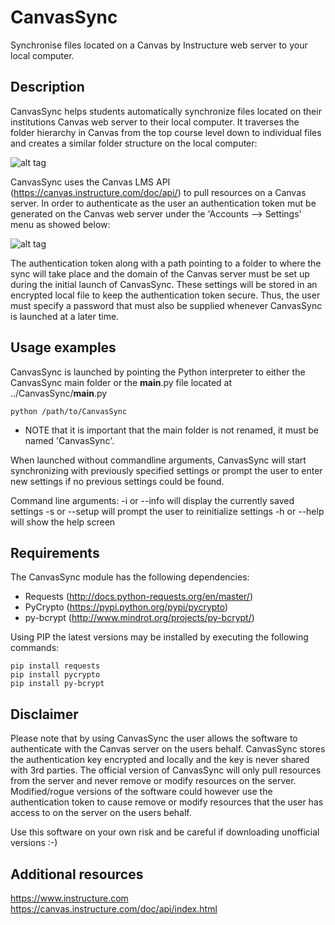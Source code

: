 # CanvasSync
Synchronise files located on a Canvas by Instructure web server to your local computer.

Description
-----------
CanvasSync helps students automatically synchronize files located on their institutions Canvas web server
to their local computer. It traverses the folder hierarchy in Canvas from the top course level down to individual
files and creates a similar folder structure on the local computer:

![alt tag](https://cloud.githubusercontent.com/assets/12041524/22702853/63eaa498-ed62-11e6-9227-de5823cb39c6.png)

CanvasSync uses the Canvas LMS API (https://canvas.instructure.com/doc/api/) to pull resources on a Canvas server. In
order to authenticate as the user an authentication token mut be generated on the Canvas web server under the
'Accounts --> Settings' menu as showed below:

![alt tag](https://cloud.githubusercontent.com/assets/12041524/22701027/c25ccbd8-ed5c-11e6-9ace-c8687e124bc8.png)

The authentication token along with a path pointing to a folder to where the sync will take place and the domain
of the Canvas server must be set up during the initial launch of CanvasSync. These settings will be stored in an
encrypted local file to keep the authentication token secure. Thus, the user must specify a password that must also be
supplied whenever CanvasSync is launched at a later time.

Usage examples
--------------
CanvasSync is launched by pointing the Python interpreter to either the CanvasSync main folder or the __main__.py file
located at ../CanvasSync/__main__.py
```
python /path/to/CanvasSync
```
* NOTE that it is important that the main folder is not renamed, it must be named 'CanvasSync'.

When launched without commandline arguments, CanvasSync will start synchronizing with previously specified settings or
prompt the user to enter new settings if no previous settings could be found.

Command line arguments:
-i or --info will display the currently saved settings
-s or --setup will prompt the user to reinitialize settings
-h or --help will show the help screen

Requirements
------------
The CanvasSync module has the following dependencies:

- Requests  (http://docs.python-requests.org/en/master/)
- PyCrypto  (https://pypi.python.org/pypi/pycrypto)
- py-bcrypt (http://www.mindrot.org/projects/py-bcrypt/)

Using PIP the latest versions may be installed by executing the following commands:
```
pip install requests
pip install pycrypto
pip install py-bcrypt
```

Disclaimer
----------
Please note that by using CanvasSync the user allows the software to authenticate with the Canvas server on the users
behalf. CanvasSync stores the authentication key encrypted and locally and the key is never shared with 3rd parties.
The official version of CanvasSync will only pull resources from the server and never remove or modify resources on the
server. Modified/rogue versions of the software could however use the authentication token to cause remove or modify
resources that the user has access to on the server on the users behalf.

Use this software on your own risk and be careful if downloading unofficial versions :-)


Additional resources
--------------------
https://www.instructure.com
https://canvas.instructure.com/doc/api/index.html
